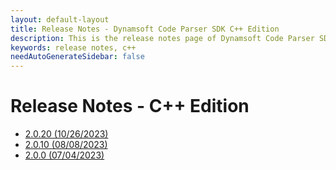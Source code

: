 ```yaml
---
layout: default-layout
title: Release Notes - Dynamsoft Code Parser SDK C++ Edition
description: This is the release notes page of Dynamsoft Code Parser SDK C++ Edition.
keywords: release notes, c++
needAutoGenerateSidebar: false
---
```


# Release Notes - C++ Edition

- [2.0.20 (10/26/2023)](cpp-2.md#2020-10262023)
- [2.0.10 (08/08/2023)](cpp-2.md#2010-08082023)
- [2.0.0 (07/04/2023)](cpp-2.md#200-07042023)

